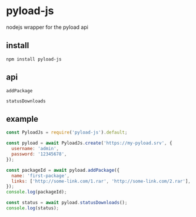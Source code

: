 # pyload-js

nodejs wrapper for the pyload api

## install

`npm install pyload-js`

## api

`addPackage`

`statusDownloads`

## example

```javascript
const PyloadJs = require('pyload-js').default;

const pyload = await PyloadJs.create('https://my-pyload.srv', {
  username: 'admin',
  password: '12345678',
});

const packageId = await pyload.addPackage({
  name: 'first-package',
  links: ['http://some-link.com/1.rar', 'http://some-link.com/2.rar'],
});
console.log(packageId);

const status = await pyload.statusDownloads();
console.log(status);
```
